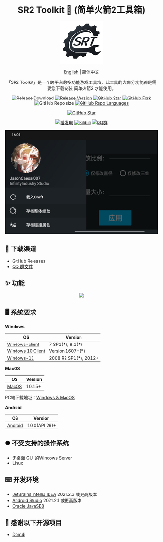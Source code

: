 <h1 align="center">SR2 Toolkit 🧰 (简单火箭2工具箱)</h1>

<div align="center">

<img src="./images/TitlePage.png" width="140px" />

[English](./README.en.md) | 简体中文


「SR2 Toolkit」是一个跨平台的多功能游戏工具箱，此工具的大部分功能都是需要您下载安装 简单火箭2 才能使用。

![Release Download](https://img.shields.io/github/downloads/Server-WX/SR2-Toolkit-for-Android/total?style=flat-square)
[![Release Version](https://img.shields.io/github/v/release/Server-WX/SR2-Toolkit-for-Android?style=flat-square)](https://github.com/BeyondDimension/SteamTools/releases/latest)
[![GitHub Star](https://img.shields.io/github/stars/Server-WX/SR2-Toolkit-for-Android?style=flat-square)](https://github.com/BeyondDimension/SteamTools/stargazers)
[![GitHub Fork](https://img.shields.io/github/forks/Server-WX/SR2-Toolkit-for-Android?style=flat-square)](https://github.com/BeyondDimension/SteamTools/network/members)
![GitHub Repo size](https://img.shields.io/github/repo-size/Server-WX/Simple_Rockets_Toolkit?style=flat-square&color=3cb371)
[![GitHub Repo Languages](https://img.shields.io/github/languages/top/Server-WX/Simple_Rockets_Toolkit?style=flat-square)](https://github.com/Server-WX/Simple_Rockets_Toolkit/search?l=c%23)

[![GitHub Star](https://img.shields.io/github/stars/Server-WX/SR2-Toolkit-for-Android.svg?logo=github)](https://github.com/BeyondDimension/SteamTools)

[![爱发电](https://img.shields.io/badge/爱发电-东方七宿-blue.svg?style=flat-square&color=ea4aaa&logo=github-sponsors)](https://afdian.net/a/sr2toolkit-jc)
[![Bilibili](https://img.shields.io/badge/bilibili-东方七宿-blue.svg?style=flat-square&logo=bilibili)](https://space.bilibili.com/392365729)
[![QQ群](https://img.shields.io/badge/QQ群-784842122-blue.svg?style=flat-square&color=12b7f5&logo=qq)](https://jq.qq.com/?_wv=1027&k=x2WxtwUE)

<img src="./images/app_ui_cn.jpg" width="800" />

</div>



## 🚀 下载渠道

- [GitHub Releases](https://github.com/Server-WX/SR2-Toolkit-for-Android/releases)
- [QQ 群文件](https://jq.qq.com/?_wv=1027&k=x2WxtwUE)

## ✨ 功能

<div align="center">
<img src="./images/srt_cn.png" width="800" />

</div>



## 🖥 系统要求

**Windows**

OS                                    | Version                    | 
--------------------------------------|----------------------------
| [Windows-client](https://www.microsoft.com/windows/)    | 7 SP1(**\***), 8.1(**\***) |
| [Windows 10 Client](https://www.microsoft.com/windows/) | Version 1607+(**\***)      |
| [Windows-11](https://www.microsoft.com/windows/)        | 2008 R2 SP1(**\***), 2012+ |

**MacOS**

| OS                                       | Version |
| ---------------------------------------- | ------- |
| [MacOS](https://support.apple.com/macos) | 10.15+  |

PC端下载地址：[Windows & MacOS](https://www.simplerockets.com/Mods/View/199668/Simple-Rockets-Toolkit)



**Android**

| OS                                            | Version       |
| --------------------------------------------- | ------------- |
| [Android](https://support.google.com/android) | 10.0(API 29)+ |

## ⛔ 不受支持的操作系统

- 无桌面 GUI 的Windows Server
- Linux

## ⌨️ 开发环境

- [JetBrains IntelliJ IDEA](https://www.jetbrains.com/zh-cn/idea/) 2021.2.3 或更高版本
- [Android Studio](https://developer.android.google.cn/studio/) 2021.2.1 或更高版本
- [Oracle JavaSE8](https://www.oracle.com/cn/java/technologies/downloads/#java8)

## 📄 感谢以下开源项目

- [Dom4j](https://dom4j.github.io/)


